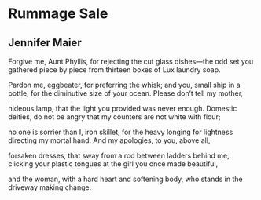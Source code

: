 # Rummage Sale
## Jennifer Maier
Forgive me, Aunt Phyllis, for rejecting the cut
glass dishes—the odd set you gathered piece
by piece from thirteen boxes of Lux laundry soap.

Pardon me, eggbeater, for preferring the whisk;
and you, small ship in a bottle, for the diminutive
size of your ocean. Please don’t tell my mother,

hideous lamp, that the light you provided
was never enough. Domestic deities, do not be angry
that my counters are not white with flour;

no one is sorrier than I, iron skillet, for the heavy
longing for lightness directing my mortal hand.
And my apologies, to you, above all,

forsaken dresses, that sway from a rod between
ladders behind me, clicking your plastic tongues
at the girl you once made beautiful,

and the woman, with a hard heart and
softening body, who stands in the driveway
making change.
